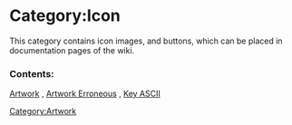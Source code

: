 # Category:Icon
This category contains icon images, and buttons, which can be placed in documentation pages of the wiki.

### Contents:

[Artwork](Artwork.md) , [Artwork Erroneous](Artwork_Erroneous.md) , [Key ASCII](Key_ASCII.md)

[Category:Artwork](Category:Artwork.md)
